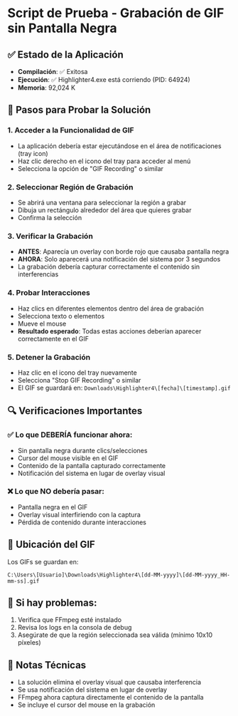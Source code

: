 # Script de Prueba - Grabación de GIF sin Pantalla Negra

## ✅ Estado de la Aplicación
- **Compilación**: ✅ Exitosa
- **Ejecución**: ✅ Highlighter4.exe está corriendo (PID: 64924)
- **Memoria**: 92,024 K

## 🧪 Pasos para Probar la Solución

### 1. Acceder a la Funcionalidad de GIF
- La aplicación debería estar ejecutándose en el área de notificaciones (tray icon)
- Haz clic derecho en el icono del tray para acceder al menú
- Selecciona la opción de "GIF Recording" o similar

### 2. Seleccionar Región de Grabación
- Se abrirá una ventana para seleccionar la región a grabar
- Dibuja un rectángulo alrededor del área que quieres grabar
- Confirma la selección

### 3. Verificar la Grabación
- **ANTES**: Aparecía un overlay con borde rojo que causaba pantalla negra
- **AHORA**: Solo aparecerá una notificación del sistema por 3 segundos
- La grabación debería capturar correctamente el contenido sin interferencias

### 4. Probar Interacciones
- Haz clics en diferentes elementos dentro del área de grabación
- Selecciona texto o elementos
- Mueve el mouse
- **Resultado esperado**: Todas estas acciones deberían aparecer correctamente en el GIF

### 5. Detener la Grabación
- Haz clic en el icono del tray nuevamente
- Selecciona "Stop GIF Recording" o similar
- El GIF se guardará en: `Downloads\Highlighter4\[fecha]\[timestamp].gif`

## 🔍 Verificaciones Importantes

### ✅ Lo que DEBERÍA funcionar ahora:
- Sin pantalla negra durante clics/selecciones
- Cursor del mouse visible en el GIF
- Contenido de la pantalla capturado correctamente
- Notificación del sistema en lugar de overlay visual

### ❌ Lo que NO debería pasar:
- Pantalla negra en el GIF
- Overlay visual interfiriendo con la captura
- Pérdida de contenido durante interacciones

## 📁 Ubicación del GIF
Los GIFs se guardan en:
```
C:\Users\[Usuario]\Downloads\Highlighter4\[dd-MM-yyyy]\[dd-MM-yyyy_HH-mm-ss].gif
```

## 🐛 Si hay problemas:
1. Verifica que FFmpeg esté instalado
2. Revisa los logs en la consola de debug
3. Asegúrate de que la región seleccionada sea válida (mínimo 10x10 píxeles)

## 📝 Notas Técnicas
- La solución elimina el overlay visual que causaba interferencia
- Se usa notificación del sistema en lugar de overlay
- FFmpeg ahora captura directamente el contenido de la pantalla
- Se incluye el cursor del mouse en la grabación
